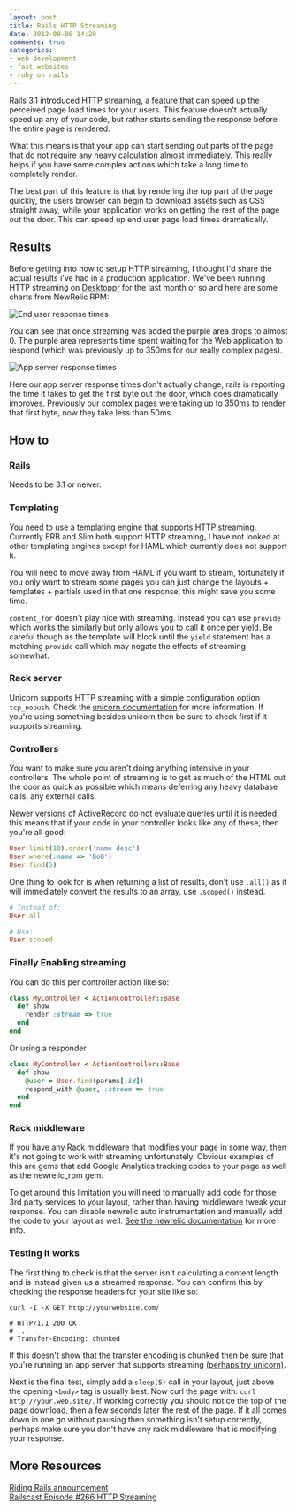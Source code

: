 ```yaml
---
layout: post
title: Rails HTTP Streaming
date: 2012-09-06 14:29
comments: true
categories:
- web development
- fast websites
- ruby on rails
---
```


Rails 3.1 introduced HTTP streaming, a feature that can speed up the perceived
page load times for your users. This feature doesn't actually speed up any of
your code, but rather starts sending the response before the entire page is
rendered.

What this means is that your app can start sending out parts of the page that
do not require any heavy calculation almost immediately. This really helps if
you have some complex actions which take a long time to completely render.

The best part of this feature is that by rendering the top part of the page
quickly, the users browser can begin to download assets such as CSS straight
away, while your application works on getting the rest of the page out the
door. This can speed up end user page load times dramatically.

<!-- more -->

## Results

Before getting into how to setup HTTP streaming, I thought I'd share the actual
results i've had in a production application. We've been running HTTP streaming
on [Desktoppr](https://www.desktoppr.co/) for the last month or so and here are some charts from NewRelic RPM:

![End user response times](/images/blog/http_streaming/end_user.png)

You can see that once streaming was added the purple area drops to almost 0.
The purple area represents time spent waiting for the Web application to
respond (which was previously up to 350ms for our really complex pages).

![App server response times](/images/blog/http_streaming/app_server.png)

Here our app server response times don't actually change, rails is reporting
the time it takes to get the first byte out the door, which does dramatically
improves. Previously our complex pages were taking up to 350ms to render that
first byte, now they take less than 50ms.

## How to

### Rails

Needs to be 3.1 or newer.

### Templating

You need to use a templating engine that supports HTTP streaming. Currently ERB
and Slim both support HTTP streaming, I have not looked at other templating
engines except for HAML which currently does not support it. 

You will need to move away from HAML if you want to stream, fortunately if you
only want to stream some pages you can just change the layouts + templates +
partials used in that one response, this might save you some time.

`content_for` doesn't play nice with streaming. Instead you can use `provide`
which works the similarly but only allows you to call it once per yield. Be
careful though as the template will block until the `yield` statement has a
matching `provide` call which may negate the effects of streaming somewhat.

### Rack server

Unicorn supports HTTP streaming with a simple configuration option
`tcp_nopush`. Check the [unicorn documentation](http://unicorn.bogomips.org/Unicorn/Configurator.html) 
for more information. If you're using something besides unicorn then be sure to
check first if it supports streaming.

### Controllers

You want to make sure you aren't doing anything intensive in your controllers.
The whole point of streaming is to get as much of the HTML out the door as
quick as possible which means deferring any heavy database calls, any external
calls.

Newer versions of ActiveRecord do not evaluate queries until it is needed, this
means that if your code in your controller looks like any of these, then you're
all good:

``` ruby
User.limit(10).order('name desc')
User.where(:name => 'BoB')
User.find(5)
```

One thing to look for is when returning a list of results, don't use `.all()`
as it will immediately convert the results to an array, use `.scoped()`
instead.

``` ruby
# Instead of:
User.all

# Use:
User.scoped
```

### Finally Enabling streaming

You can do this per controller action like so:

``` ruby
class MyController < ActionController::Base
  def show
    render :stream => true
  end
end
```

Or using a responder

``` ruby
class MyController < ActionController::Base
  def show
    @user = User.find(params[:id])
    respond_with @user, :stream => true
  end
end
```

### Rack middleware

If you have any Rack middleware that modifies your page in some way, then it's
not going to work with streaming unfortunately. Obvious examples of this are
gems that add Google Analytics tracking codes to your page as well as the
newrelic_rpm gem.

To get around this limitation you will need to manually add code for those 3rd
party services to your layout, rather than having middleware tweak your
response. You can disable newrelic auto instrumentation and manually add the
code to your layout as well. [See the newrelic documentation](https://newrelic.com/docs/ruby/real-user-monitoring-in-ruby) 
for more info.

### Testing it works

The first thing to check is that the server isn't calculating a content length
and is instead given us a streamed response. You can confirm this by checking
the response headers for your site like so:

```
curl -I -X GET http://yourwebsite.com/

# HTTP/1.1 200 OK
# ...
# Transfer-Encoding: chunked
```

If this doesn't show that the transfer encoding is chunked then be sure that
you're running an app server that supports streaming [(perhaps try unicorn)](http://unicorn.bogomips.org/).

Next is the final test, simply add a `sleep(5)` call in your layout, just above
the opening `<body>` tag is usually best. Now curl the page with: `curl
http://your.web.site/`.  If working correctly you should notice the top of the
page download, then a few seconds later the rest of the page. If it all comes
down in one go without pausing then something isn't setup correctly, perhaps
make sure you don't have any rack middleware that is modifying your response.

## More Resources
[Riding Rails announcement](http://weblog.rubyonrails.org/2011/4/18/why-http-streaming/)  
[Railscast Episode #266 HTTP Streaming](http://railscasts.com/episodes/266-http-streaming)
